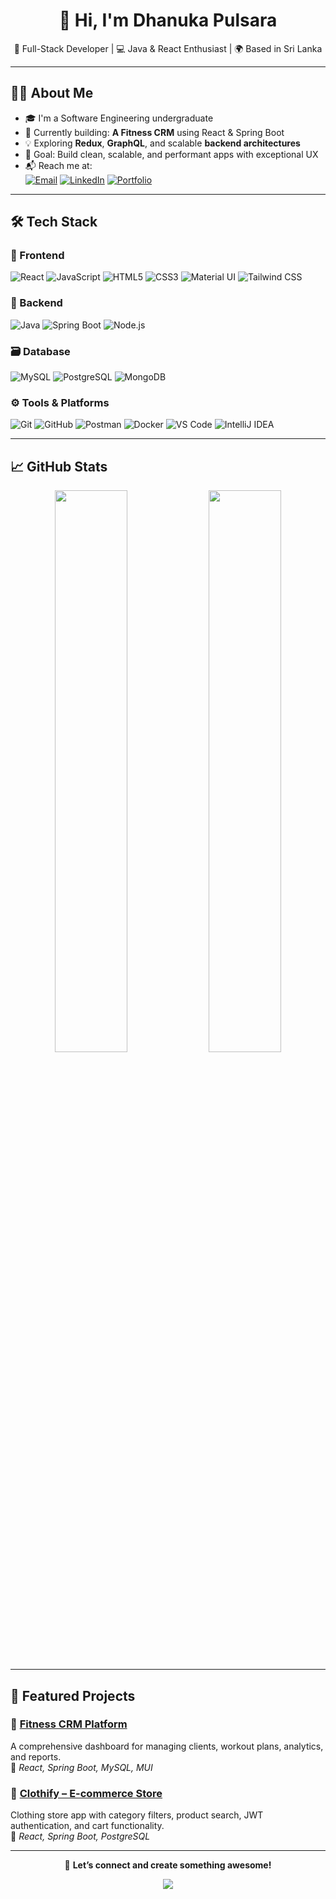 <h1 align="center">👋 Hi, I'm Dhanuka Pulsara</h1>
<p align="center">
  🚀 Full-Stack Developer | 💻 Java & React Enthusiast | 🌍 Based in Sri Lanka
</p>

---

## 🧑‍💻 About Me

- 🎓 I'm a Software Engineering undergraduate  
- 🔭 Currently building: **A Fitness CRM** using React & Spring Boot  
- 💡 Exploring **Redux**, **GraphQL**, and scalable **backend architectures**  
- 🎯 Goal: Build clean, scalable, and performant apps with exceptional UX  
- 📬 Reach me at:  
  [![Email](https://img.shields.io/badge/email-dhanukapulsara%40gmail.com-D14836?style=flat-square&logo=gmail&logoColor=white)](mailto:dhanukapulsara@gmail.com)
  [![LinkedIn](https://img.shields.io/badge/linkedin-Dhanuka%20Pulsara-0077B5?style=flat-square&logo=linkedin)](https://www.linkedin.com/in/dhanuka-pulsara)
  [![Portfolio](https://img.shields.io/badge/portfolio-visit-orange?style=flat-square&logo=Firefox)](https://dhanuka.vercel.app)

---

## 🛠️ Tech Stack

### 🧩 Frontend
![React](https://img.shields.io/badge/-React-61DAFB?logo=react&logoColor=white&style=flat-square)
![JavaScript](https://img.shields.io/badge/-JavaScript-F7DF1E?logo=javascript&logoColor=black&style=flat-square)
![HTML5](https://img.shields.io/badge/-HTML5-E34F26?logo=html5&logoColor=white&style=flat-square)
![CSS3](https://img.shields.io/badge/-CSS3-1572B6?logo=css3&logoColor=white&style=flat-square)
![Material UI](https://img.shields.io/badge/-MUI-007FFF?logo=mui&logoColor=white&style=flat-square)
![Tailwind CSS](https://img.shields.io/badge/-Tailwind-38B2AC?logo=tailwind-css&logoColor=white&style=flat-square)

### 🔧 Backend
![Java](https://img.shields.io/badge/-Java-007396?logo=java&logoColor=white&style=flat-square)
![Spring Boot](https://img.shields.io/badge/-Spring%20Boot-6DB33F?logo=spring-boot&logoColor=white&style=flat-square)
![Node.js](https://img.shields.io/badge/-Node.js-339933?logo=node.js&logoColor=white&style=flat-square)

### 🗃️ Database
![MySQL](https://img.shields.io/badge/-MySQL-4479A1?logo=mysql&logoColor=white&style=flat-square)
![PostgreSQL](https://img.shields.io/badge/-PostgreSQL-4169E1?logo=postgresql&logoColor=white&style=flat-square)
![MongoDB](https://img.shields.io/badge/-MongoDB-47A248?logo=mongodb&logoColor=white&style=flat-square)

### ⚙️ Tools & Platforms
![Git](https://img.shields.io/badge/-Git-F05032?logo=git&logoColor=white&style=flat-square)
![GitHub](https://img.shields.io/badge/-GitHub-181717?logo=github&logoColor=white&style=flat-square)
![Postman](https://img.shields.io/badge/-Postman-FF6C37?logo=postman&logoColor=white&style=flat-square)
![Docker](https://img.shields.io/badge/-Docker-2496ED?logo=docker&logoColor=white&style=flat-square)
![VS Code](https://img.shields.io/badge/-VS%20Code-007ACC?logo=visual-studio-code&logoColor=white&style=flat-square)
![IntelliJ IDEA](https://img.shields.io/badge/-IntelliJ%20IDEA-000000?logo=intellij-idea&logoColor=white&style=flat-square)

---

## 📈 GitHub Stats

<p align="center">
  <img src="https://github-readme-stats.vercel.app/api?username=dhanuka1025&show_icons=true&theme=tokyonight&hide_border=true" width="48%" />
  <img src="https://github-readme-stats.vercel.app/api/top-langs/?username=dhanuka1025&layout=compact&theme=tokyonight&hide_border=true" width="48%" />
</p>

---

## 🧪 Featured Projects

### 📌 [Fitness CRM Platform](https://github.com/dhanuka1025/fitness-crm)
A comprehensive dashboard for managing clients, workout plans, analytics, and reports.  
🔧 _React, Spring Boot, MySQL, MUI_

### 📌 [Clothify – E-commerce Store](https://github.com/dhanuka1025/clothify)  
Clothing store app with category filters, product search, JWT authentication, and cart functionality.  
🛒 _React, Spring Boot, PostgreSQL_

---

<p align="center">
  🔗 <strong>Let’s connect and create something awesome!</strong>
</p>
<p align="center">
  <img src="https://skillicons.dev/icons?i=react,java,spring,js,html,css,mysql,postgresql,mongodb,git,github,docker" />
</p>

